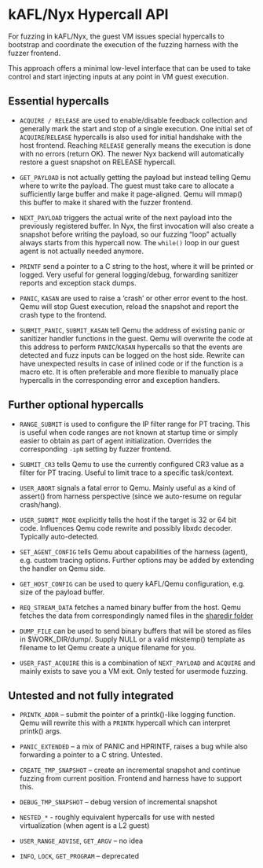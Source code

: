 # kAFL/Nyx Hypercall API

For fuzzing in kAFL/Nyx, the guest VM issues special hypercalls to bootstrap and
coordinate the execution of the fuzzing harness with the fuzzer frontend.

This approach offers a minimal low-level interface that can be used to take
control and start injecting inputs at any point in VM guest execution.


## Essential hypercalls

- `ACQUIRE / RELEASE` are used to enable/disable feedback collection and
  generally mark the start and stop of a single execution. One initial set of
  `ACQUIRE`/`RELEASE` hypercalls is also used for initial handshake with the host
  frontend. Reaching `RELEASE` generally means the execution is done with no
  errors (return OK). The newer Nyx backend will automatically restore a guest
  snapshot on RELEASE hypercall.

- `GET_PAYLOAD` is not actually getting the payload but instead telling Qemu
  where to write the payload. The guest must take care to allocate a
  sufficiently large buffer and make it page-aligned. Qemu will mmap() this
  buffer to make it shared with the fuzzer frontend.

- `NEXT_PAYLOAD` triggers the actual write of the next payload into the
  previously registered buffer. In Nyx, the first invocation will also create
  a snapshot before writing the payload, so our fuzzing “loop” actually always
  starts from this hypercall now. The `while()` loop in our guest agent is not
  actually needed anymore.

- `PRINTF` send a pointer to a C string to the host, where it will be printed or
  logged. Very useful for general logging/debug, forwarding sanitizer reports
  and exception stack dumps.

- `PANIC`, `KASAN` are used to raise a ‘crash’ or other error event to the host.
  Qemu will stop Guest execution, reload the snapshot and report the crash type
  to the frontend.

- `SUBMIT_PANIC`, `SUBMIT_KASAN` tell Qemu the address of existing panic or
  sanitizer handler functions in the guest. Qemu will overwrite the code at this
  address to perform `PANIC`/`KASAN` hypercalls so that the events are detected
  and fuzz inputs can be logged on the host side.  Rewrite can have unexpected
  results in case of inlined code or if the function is a macro etc. It is often
  preferable and more flexible to manually place hypercalls in the corresponding
  error and exception handlers.


## Further optional hypercalls

- `RANGE_SUBMIT` is used to configure the IP filter range for PT tracing. This
  is useful when code ranges are not known at startup time or simply easier to
  obtain as part of agent initialization. Overrides the corresponding `-ipN`
  setting by fuzzer frontend.

- `SUBMIT_CR3` tells Qemu to use the currently configured CR3 value as a filter
  for PT tracing. Useful to limit trace to a specific task/context.

- `USER_ABORT` signals a fatal error to Qemu. Mainly useful as a kind of
  assert() from harness perspective (since we auto-resume on regular crash/hang).

- `USER_SUBMIT_MODE` explicitly tells the host if the target is 32 or 64 bit code.
  Influences Qemu code rewrite and possibly libxdc decoder. Typically auto-detected.

- `SET_AGENT_CONFIG` tells Qemu about capabilities of the harness (agent), e.g.
  custom tracing options. Further options may be added by extending the handler on Qemu side.

- `GET_HOST_CONFIG` can be used to query kAFL/Qemu configuration, e.g. size of the payload buffer.

- `REQ_STREAM_DATA` fetches a named binary buffer from the host. Qemu fetches
  the data from correspondingly named files in the [sharedir folder](doc/README.Linux_sharedir.md)

- `DUMP_FILE` can be used to send binary buffers that will be stored as files in
  $WORK_DIR/dump/. Supply NULL or a valid mkstemp() template as filename to
  let Qemu create a unique filename for you.

- `USER_FAST_ACQUIRE` this is a combination of `NEXT_PAYLOAD` and `ACQUIRE` and
  mainly exists to save you a VM exit. Only tested for usermode fuzzing.


## Untested and not fully integrated

- `PRINTK_ADDR` – submit the pointer of a printk()-like logging function. Qemu
  will rewrite this with a `PRINTK` hypercall which can interpret printk() args.

- `PANIC_EXTENDED` – a mix of PANIC and HPRINTF, raises a bug while also
  forwarding a pointer to a C string. Untested.

- `CREATE_TMP_SNAPSHOT` – create an incremental snapshot and continue fuzzing
  from current position. Frontend and harness have to support this.

- `DEBUG_TMP_SNAPSHOT` – debug version of incremental snapshot

- `NESTED_*` - roughly equivalent hypercalls for use with nested virtualization
  (when agent is a L2 guest)

- `USER_RANGE_ADVISE`, `GET_ARGV` – no idea

- `INFO`, `LOCK`, `GET_PROGRAM` – deprecated
